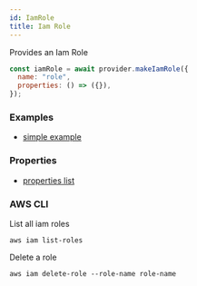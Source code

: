 ```yaml
---
id: IamRole
title: Iam Role
---
```


Provides an Iam Role

```js
const iamRole = await provider.makeIamRole({
  name: "role",
  properties: () => ({}),
});
```

### Examples

- [simple example](https://github.com/FredericHeem/grucloud/blob/master/examples/aws/iam/iac.js)

### Properties

- [properties list](https://docs.aws.amazon.com/AWSJavaScriptSDK/latest/AWS/IAM.html#createRole-property)

### AWS CLI

List all iam roles

```
aws iam list-roles
```

Delete a role

```
aws iam delete-role --role-name role-name
```
